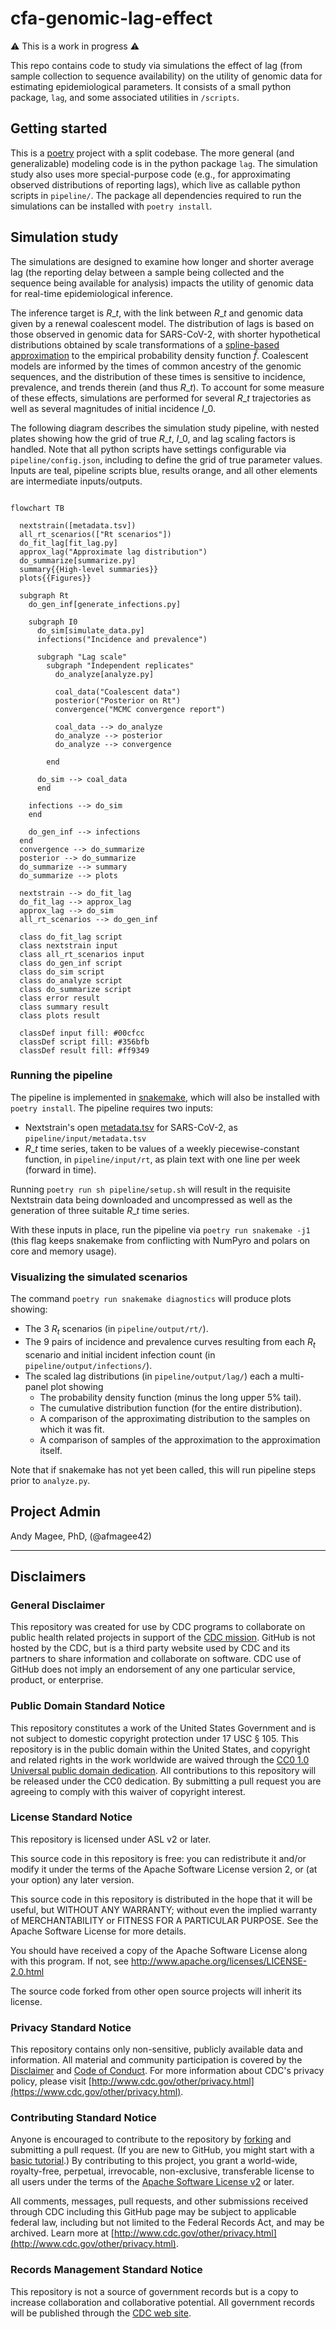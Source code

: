 # cfa-genomic-lag-effect

⚠️ This is a work in progress ⚠️

This repo contains code to study via simulations the effect of lag (from sample collection to sequence availability) on the utility of genomic data for estimating epidemiological parameters.
It consists of a small python package, `lag`, and some associated utilities in `/scripts`.

## Getting started

This is a [poetry](https://python-poetry.org/) project with a split codebase.
The more general (and generalizable) modeling code is in the python package `lag`.
The simulation study also uses more special-purpose code (e.g., for approximating observed distributions of reporting lags), which live as callable python scripts in `pipeline/`.
The package all dependencies required to run the simulations can be installed with `poetry install`.

## Simulation study

The simulations are designed to examine how longer and shorter average lag (the reporting delay between a sample being collected and the sequence being available for analysis) impacts the utility of genomic data for real-time epidemiological inference.

The inference target is $R\_t$, with the link between $R\_t$ and genomic data given by a renewal coalescent model.
The distribution of lags is based on those observed in genomic data for SARS-CoV-2, with shorter hypothetical distributions obtained by scale transformations of a [spline-based approximation](https://www.sciencedirect.com/science/article/pii/S0377042724003807) to the empirical probability density function $\hat{f}$.
Coalescent models are informed by the times of common ancestry of the genomic sequences, and the distribution of these times is sensitive to incidence, prevalence, and trends therein (and thus $R\_t$).
To account for some measure of these effects, simulations are performed for several $R\_t$ trajectories as well as several magnitudes of initial incidence $I\_0$.

The following diagram describes the simulation study pipeline, with nested plates showing how the grid of true $R\_t$, $I\_0$, and lag scaling factors is handled.
Note that all python scripts have settings configurable via `pipeline/config.json`, including to define the grid of true parameter values.
Inputs are teal, pipeline scripts blue, results orange, and all other elements are intermediate inputs/outputs.

```mermaid

flowchart TB

  nextstrain([metadata.tsv])
  all_rt_scenarios(["Rt scenarios"])
  do_fit_lag[fit_lag.py]
  approx_lag("Approximate lag distribution")
  do_summarize[summarize.py]
  summary{{High-level summaries}}
  plots{{Figures}}

  subgraph Rt
    do_gen_inf[generate_infections.py]

    subgraph I0
      do_sim[simulate_data.py]
      infections("Incidence and prevalence")

      subgraph "Lag scale"
        subgraph "Independent replicates"
          do_analyze[analyze.py]

          coal_data("Coalescent data")
          posterior("Posterior on Rt")
          convergence("MCMC convergence report")

          coal_data --> do_analyze
          do_analyze --> posterior
          do_analyze --> convergence

        end

      do_sim --> coal_data
      end

    infections --> do_sim
    end

    do_gen_inf --> infections
  end
  convergence --> do_summarize
  posterior --> do_summarize
  do_summarize --> summary
  do_summarize --> plots

  nextstrain --> do_fit_lag
  do_fit_lag --> approx_lag
  approx_lag --> do_sim
  all_rt_scenarios --> do_gen_inf

  class do_fit_lag script
  class nextstrain input
  class all_rt_scenarios input
  class do_gen_inf script
  class do_sim script
  class do_analyze script
  class do_summarize script
  class error result
  class summary result
  class plots result

  classDef input fill: #00cfcc
  classDef script fill: #356bfb
  classDef result fill: #ff9349
```

### Running the pipeline

The pipeline is implemented in [snakemake](https://snakemake.github.io/), which will also be installed with `poetry install`.
The pipeline requires two inputs:
- Nextstrain's open [metadata.tsv](https://docs.nextstrain.org/projects/ncov/en/latest/reference/remote_inputs.html) for SARS-CoV-2, as `pipeline/input/metadata.tsv`
- $R\_t$ time series, taken to be values of a weekly piecewise-constant function, in `pipeline/input/rt`, as plain text with one line per week (forward in time).

Running `poetry run sh pipeline/setup.sh` will result in the requisite Nextstrain data being downloaded and uncompressed as well as the generation of three suitable $R\_t$ time series.

With these inputs in place, run the pipeline via `poetry run snakemake -j1` (this flag keeps snakemake from conflicting with NumPyro and polars on core and memory usage).


### Visualizing the simulated scenarios

The command `poetry run snakemake diagnostics` will produce plots showing:
- The 3 $R_t$ scenarios (in `pipeline/output/rt/`).
- The 9 pairs of incidence and prevalence curves resulting from each $R_t$ scenario and initial incident infection count (in `pipeline/output/infections/`).
- The scaled lag distributions (in `pipeline/output/lag/`) each a multi-panel plot showing
  - The probability density function (minus the long upper 5\% tail).
  - The cumulative distribution function (for the entire distribution).
  - A comparison of the approximating distribution to the samples on which it was fit.
  - A comparison of samples of the approximation to the approximation itself.

Note that if snakemake has not yet been called, this will run pipeline steps prior to `analyze.py`.

## Project Admin

Andy Magee, PhD, (@afmagee42)

------------------------------------------------------------------------------------

## Disclaimers

### General Disclaimer

This repository was created for use by CDC programs to collaborate on public health related projects in support of the [CDC mission](https://www.cdc.gov/about/organization/mission.htm). GitHub is not hosted by the CDC, but is a third party website used by CDC and its partners to share information and collaborate on software. CDC use of GitHub does not imply an endorsement of any one particular service, product, or enterprise.

### Public Domain Standard Notice

This repository constitutes a work of the United States Government and is not
subject to domestic copyright protection under 17 USC § 105. This repository is in
the public domain within the United States, and copyright and related rights in
the work worldwide are waived through the [CC0 1.0 Universal public domain dedication](https://creativecommons.org/publicdomain/zero/1.0/).
All contributions to this repository will be released under the CC0 dedication. By
submitting a pull request you are agreeing to comply with this waiver of
copyright interest.

### License Standard Notice

This repository is licensed under ASL v2 or later.

This source code in this repository is free: you can redistribute it and/or modify it under
the terms of the Apache Software License version 2, or (at your option) any
later version.

This source code in this repository is distributed in the hope that it will be useful, but WITHOUT ANY
WARRANTY; without even the implied warranty of MERCHANTABILITY or FITNESS FOR A
PARTICULAR PURPOSE. See the Apache Software License for more details.

You should have received a copy of the Apache Software License along with this
program. If not, see http://www.apache.org/licenses/LICENSE-2.0.html

The source code forked from other open source projects will inherit its license.

### Privacy Standard Notice

This repository contains only non-sensitive, publicly available data and
information. All material and community participation is covered by the
[Disclaimer](https://github.com/CDCgov/template/blob/master/DISCLAIMER.md)
and [Code of Conduct](https://github.com/CDCgov/template/blob/master/code-of-conduct.md).
For more information about CDC's privacy policy, please visit [http://www.cdc.gov/other/privacy.html](https://www.cdc.gov/other/privacy.html).

### Contributing Standard Notice

Anyone is encouraged to contribute to the repository by [forking](https://help.github.com/articles/fork-a-repo)
and submitting a pull request. (If you are new to GitHub, you might start with a
[basic tutorial](https://help.github.com/articles/set-up-git).) By contributing
to this project, you grant a world-wide, royalty-free, perpetual, irrevocable,
non-exclusive, transferable license to all users under the terms of the
[Apache Software License v2](http://www.apache.org/licenses/LICENSE-2.0.html) or
later.

All comments, messages, pull requests, and other submissions received through
CDC including this GitHub page may be subject to applicable federal law, including but not limited to the Federal Records Act, and may be archived. Learn more at [http://www.cdc.gov/other/privacy.html](http://www.cdc.gov/other/privacy.html).

### Records Management Standard Notice

This repository is not a source of government records but is a copy to increase
collaboration and collaborative potential. All government records will be
published through the [CDC web site](http://www.cdc.gov).
